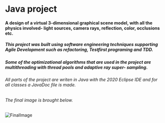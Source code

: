 # Java project

#### A design of a virtual 3-dimensional graphical scene model, with all the physics involved- light sources, camera rays, reflection, color, occlusions etc.
##### This project was built using software engineering techniques supporting Agile Development such as refactoring, Testfirst programing and TDD.
##### Some of the optimizational algorithms that are used in the project are multithreading with thread pools and adaptive ray super- sampling.
###### All parts of the project are writen in Java with the 2020 Eclipse IDE and for all classes a JavaDoc file is made.
###### The final image is brought below.

![FinalImage](https://user-images.githubusercontent.com/73060217/129628643-c43e0a0e-daab-4efb-ab2b-4cb887613512.png)
